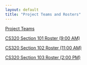 ```yaml
---
layout: default
title: "Project Teams and Rosters"
---
```


[Project Teams](CS320-Sp19-Teams.pdf)

[CS320 Section 101 Roster (9:00 AM)](CS320-Sp19-101-Roster.pdf)

[CS320 Section 102 Roster (11:00 AM)](CS320-Sp19-102-Roster.pdf)

[CS320 Section 103 Roster (2:00 PM)](CS320-Sp19-103-Roster.pdf)